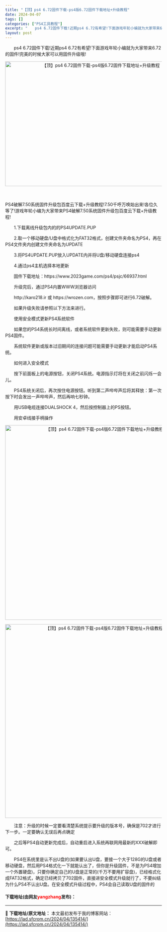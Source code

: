 ```yaml
---
title: "【顶】ps4 6.72固件下载-ps4版6.72固件下载地址+升级教程"
date: 2024-04-07
tags: []
categories: ["PS4工具教程"]
excerpt: "　　ps4 6.72固件下载!近期ps4 6.72有希望!下面游戏年轮小编就为大家带来6.72的固件!完美的时候大家可以用固件升级哦! 　 PS4破解7.50系统固件升级包百度云下载+升级教程!7.50千呼万唤始出来!各位久等了!游戏年轮小编为大家带来PS4破解7.50系统固件升级包百度云下载+升级&hellip;"
layout: post
---
```


 <p>　　ps4 6.72固件下载!近期ps4 6.72有希望!下面游戏年轮小编就为大家带来6.72的固件!完美的时候大家可以用固件升级哦!</p> <p style="text-align: center;"><img src="https://lad.sfcrom.cn/wp-content/uploads/2024/04/20240407_66129c2d6ddf5.webp" style="width: 600px; height: 400px;" alt="【顶】ps4 6.72固件下载-ps4版6.72固件下载地址+升级教程" /></p> <p>　</p> <p>PS4破解7.50系统固件升级包百度云下载+升级教程!7.50千呼万唤始出来!各位久等了!游戏年轮小编为大家带来PS4破解7.50系统固件升级包百度云下载+升级教程!</p> <p>　　1.下载离线升级包内的的PS4UPDATE.PUP</p> <p>　　2.取一个移动硬盘/U盘中格式化为FAT32格式，创建文件夹命名为PS4，再在PS4文件夹内创建文件夹命名为UPDATE</p> <p>　　3.将PS4UPDATE.PUP放入UPDATE内并将U盘/移动硬盘连接ps4</p> <p>　　4.通过ps4主机选择本地更新</p> <p>&nbsp; &nbsp; &nbsp; &nbsp;固件下载地址：https://www.2023game.com/ps4/psjc/66937.html</p> <p>　　升级完后，通过PS4内置WWW浏览器访问</p> <p>　　http://karo218.ir 或 https://wrozen.com，按照步骤即可进行6.72破解。</p> <p>　　如果升级失败请参照以下方法来进行。</p> <p>　　使用安全模式更新PS4系统软件</p> <p>　　如果您的PS4系统长时间离线，或者系统软件更新失败，则可能需要手动更新PS4固件。</p> <p>　　系统软件更新或版本过旧期间的连接问题可能需要手动更新才能启动PS4系统。</p> <p>　　如何进入安全模式</p> <p>　　按下前面板上的电源按钮，关闭PS4系统。电源指示灯将在关闭之前闪烁一会儿。</p> <p>　　PS4系统关闭后，再次按住电源按钮。听到第二声哔哔声后将其释放：第一次按下时会发出一声哔哔声，然后再响七秒钟。</p> <p>　　用USB电缆连接DUALSHOCK 4，然后按控制器上的PS按钮。</p> <p>　　用安卓线接手柄操作</p> <p align="center"><img align="" border="0" src="https://www.2023game.com/d/file/p/2021/03-15/df1da79c1f0837e924efa33b68dbf0d3.jpg" width="624" alt="【顶】ps4 6.72固件下载-ps4版6.72固件下载地址+升级教程" /></p> <p align="center"><img align="" border="0" src="https://www.2023game.com/d/file/p/2021/03-15/3ced2df57e3e315c1c421ec76012c51c.jpg" width="621" alt="【顶】ps4 6.72固件下载-ps4版6.72固件下载地址+升级教程" /></p> <p>　　注意：升级的时候一定要看清楚系统提示要升级的版本号，确保是702才进行下一步。一定要确认无误后再点确定</p> <p>　　之后等PS4自动更新完成后，自动重启进入系统再联网用最新的XXX破解即可。</p> <p>　　PS4在系统里是认不出U盘的(如果要认出U盘，要接一个大于128G的U盘或者移动硬盘，然后用PS4格式化一下就能认出了，但你是升级固件，不是为PS4增加一个外置硬盘)，只要你确定自己的U盘是正常的(千万不要用扩容盘)，已经格式化成FAT32格式，确定已经拷贝了702固件，直接进安全模式升级就行了，不要纠结为什么PS4不认出U盘。在安全模式升级过程中，PS4会自己读取U盘的固件的</p> <p><h4>下载地址(由网友<font color="red">yangzhang</font>发布)：</h4></p> 

---
📖 **下载地址/原文地址：** 本文最初发布于我的博客网站：[https://lad.sfcrom.cn/2024/04/135414/](https://lad.sfcrom.cn/2024/04/135414/)
